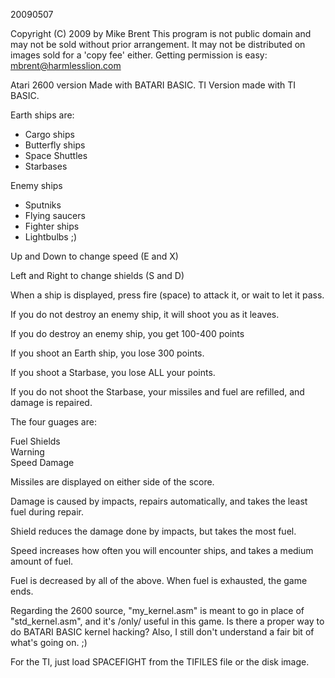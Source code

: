20090507

Copyright (C) 2009 by Mike Brent
This program is not public domain and may
not be sold without prior arrangement.
It may not be distributed on images sold
for a 'copy fee' either.
Getting permission is easy: mbrent@harmlesslion.com

Atari 2600 version Made with BATARI BASIC.
TI Version made with TI BASIC.

Earth ships are:

- Cargo ships
- Butterfly ships
- Space Shuttles
- Starbases

Enemy ships

- Sputniks
- Flying saucers
- Fighter ships
- Lightbulbs ;)

Up and Down to change speed (E and X)

Left and Right to change shields (S and D)

When a ship is displayed, press fire (space) to attack it, or wait to let it pass.

If you do not destroy an enemy ship, it will shoot you as it leaves.

If you do destroy an enemy ship, you get 100-400 points

If you shoot an Earth ship, you lose 300 points.

If you shoot a Starbase, you lose ALL your points.

If you do not shoot the Starbase, your missiles and fuel are refilled, and damage is repaired.

The four guages are:

Fuel   Shields \
  Warning \
Speed  Damage

Missiles are displayed on either side of the score.

Damage is caused by impacts, repairs automatically, and takes the least fuel during repair.

Shield reduces the damage done by impacts, but takes the most fuel.

Speed increases how often you will encounter ships, and takes a medium amount of fuel.

Fuel is decreased by all of the above. When fuel is exhausted, the game ends.

Regarding the 2600 source, "my_kernel.asm" is meant to go in place of "std_kernel.asm", and it's /only/ useful in this game. Is there a proper way to do BATARI BASIC kernel
hacking? Also, I still don't understand a fair bit of what's going on. ;)

For the TI, just load SPACEFIGHT from the TIFILES file or the disk image.

